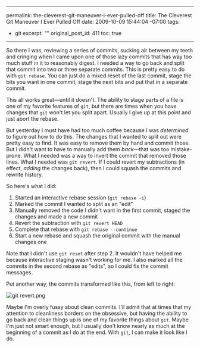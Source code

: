 ----- 
permalink: the-cleverest-git-maneuver-i-ever-pulled-off
title: The Cleverest Git Maneuver I Ever Pulled Off
date: 2009-10-09 15:44:04 -07:00
tags:
- git
excerpt: ""
original_post_id: 411
toc: true
-----
So there I was, reviewing a series of commits, sucking air between my teeth and cringing when I came upon one of those lazy commits that has way too much stuff in it to reasonably digest. I needed a way to go back and split that commit into two or three separate commits. This is pretty easy to do with `git rebase`. You can just do a mixed reset of the last commit, stage the bits you want in one commit, stage the next bits and put that in a separate commit.

This all works great&mdash;until it doesn't. The ability to stage parts of a file is one of my favorite features of `git`, but there are times when you have changes that `git` won't let you split apart. Usually I give up at this point and just abort the rebase. 

But yesterday I must have had too much coffee because I was _determined_ to figure out how to do this. The changes that I wanted to split out were pretty easy to find. It was easy to remove them by hand and commit those. But I didn't want to have to manually add them _back_&mdash;that was too mistake-prone. What I needed was a way to invert the commit that removed those lines. What I needed was `git revert`. If I could revert my subtractions (in effect, _adding_ the changes back), then I could squash the commits and rewrite history.

So here's what I did:
1.  Started an interactive rebase session (`git rebase -i`)
2.  Marked the commit I wanted to split as an "edit"
3.  Manually removed the code I didn't want in the first commit, staged the changes and made a new commit
4.  Revert the subtraction with `git revert HEAD`
5.  Complete that rebase with `git rebase --continue`
6.  Start a new rebase and squash the original commit with the manual changes one

Note that I didn't use `git reset` after step 2. It wouldn't have helped me because interactive staging wasn't working for me. I also marked all the commits in the second rebase as "edits", so I could fix the commit messages.

Put another way, the commits transformed like this, from left to right:

![git revert.png](/images/2009/10/git-revert.png)

Maybe I'm overly fussy about clean commits. I'll admit that at times that my attention to cleanliness borders on the obsessive, but having the ability to go back and clean things up is one of my favorite things about `git`. Maybe I'm just not smart enough, but I usually don't know nearly as much at the beginning of a commit as I do at the end. With `git`, I can make it look like I do.

